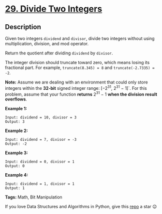 # [29. Divide Two Integers][title]

## Description

Given two integers `dividend` and `divisor`, divide two integers without using multiplication, division, and mod operator.

Return the quotient after dividing `dividend` by `divisor`.

The integer division should truncate toward zero, which means losing its fractional part. For example, `truncate(8.345) = 8` and `truncate(-2.7335) = -2`.

**Note:** Assume we are dealing with an environment that could only store integers within the **32-bit** signed integer range: [−2<sup>31</sup>, 2<sup>31</sup> − 1]`. For this problem, assume that your function **returns** 2<sup>31</sup> − 1 **when the division result overflows**.

**Example 1:**
```text
Input: dividend = 10, divisor = 3
Output: 3
```

**Example 2:**
```text
Input: dividend = 7, divisor = -3
Output: -2
```

**Example 3:**
```text
Input: dividend = 0, divisor = 1
Output: 0
```

**Example 4:**
```text
Input: dividend = 1, divisor = 1
Output: 1
```

**Tags:** Math, Bit Manipulation

If you love Data Structures and Algorithms in Python, give this [repo][me] a star :wink:

[title]: https://leetcode.com/problems/divide-two-integers/
[me]: https://github.com/bumblebee211196/awesome-python-leetcode
